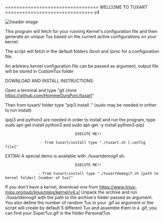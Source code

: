 
================================= WELCOME TO TUXART ===============================
v4


![header image](https://raw.github.com/HommeOursPorc/tuxart/tree/master/install/tuxartlogo/tuxartlogo.gif)


This program will fetch for your running Kernel's configuration file and then generate an unique Tux based on the current active configurations on your kernel.

The script will fetch in the default folders /boot and /proc for a configuration file.

An arbitrary kernel configuration file can be passed as argument, output file will be stored in CustomTux folder


DOWNLOAD AND INSTALL INSTRUCTIONS:

Open a terminal and type "git clone https://github.com/HommeOursPorc/tuxart"

Then from tuxart/ folder type "pip3 install ." (sudo may be needed in orther to run install)

(pip3 and python3 are needed in order to install and run the program, type sudo apt-get install python3 and sudo apt-get -y install python3-pip)


                                    EXECUTE ME!!

                    - from tuxart/install type "./tuxart.sh [.config file]"





EXTRA!
A special demo is available with ./tuxartdemogif.sh.


                                    EXECUTE ME!!

                   - from tuxart/install type "./tuxartdemogif.sh [path to kernel folder] [number of tux]"


If you don't have a kernel, download one from https://www.linux-mips.org/pub/linux/mips/kernel/v4.x/
Unpack the archive and run ./tuxartdemogif with the path to the archive's folder passed as argument.
You also define the number of random Tux in your .gif as argument or the script will create by default 5 different Tux and assemble them in a .gif, you can find your SuperTux.gif in the folder PersonalTux
